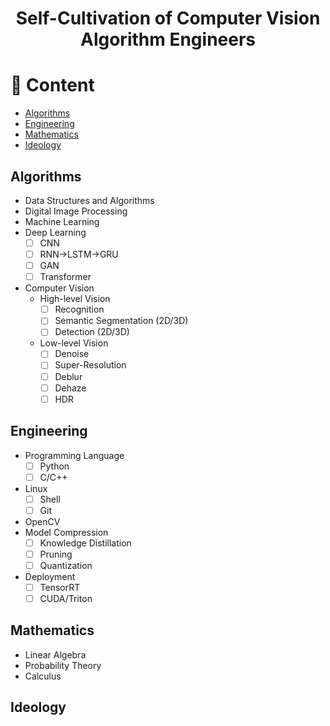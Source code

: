 <h1 align="center">
Self-Cultivation of Computer Vision Algorithm Engineers
</h1>

# 📜 Content
- [Algorithms](#algorithms)
- [Engineering](#engineering)
- [Mathematics](#mathematics)
- [Ideology](#ideology)

## Algorithms
- Data Structures and Algorithms
- Digital Image Processing
- Machine Learning
- Deep Learning
  - [ ] CNN
  - [ ] RNN->LSTM->GRU
  - [ ] GAN
  - [ ] Transformer
  
- Computer Vision
  - High-level Vision
    - [ ] Recognition
    - [ ] Semantic Segmentation (2D/3D)
    - [ ] Detection (2D/3D)
  - Low-level Vision
    - [ ] Denoise
    - [ ] Super-Resolution
    - [ ] Deblur
    - [ ] Dehaze
    - [ ] HDR 

## Engineering
- Programming Language
  - [ ] Python
  - [ ] C/C++ 
- Linux
  - [ ] Shell
  - [ ] Git 
- OpenCV
- Model Compression
  - [ ] Knowledge Distillation
  - [ ] Pruning
  - [ ] Quantization
- Deployment
  - [ ] TensorRT
  - [ ] CUDA/Triton

## Mathematics
- Linear Algebra
- Probability Theory
- Calculus

## Ideology

